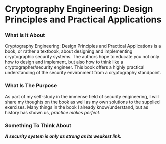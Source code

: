 # Cryptography Engineering: Design Principles and Practical Applications

### What Is It About

Cryptography Engineering: Design Principles and Practical Applications is a book, or rather a textbook, about designing and implementing cryptographic security systems. The authors hope to educate you not only how to design and implement, but also how to think like a cryptographer/security engineer. This book offers a highly practical understanding of the security environment from a cryptography standpoint.

### What Is The Purpose

As part of my self-study in the immense field of security engineering, I will share my thoughts on the book as well as my own solutions to the supplied exercises. Many things in the book I already know/understand, but as history has shown us, *practice makes perfect*.

### Something To Think About

***A security system is only as strong as its weakest link.***
